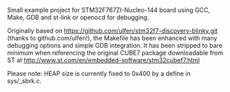 Small example project for STM32F767ZI-Nucleo-144 board using GCC, Make, GDB and st-link or openocd for debugging.

Originally based on https://github.com/ulfen/stm32f7-discovery-blinky.git (thanks to github.com/ulfen!),
the Makefile has been enhanced with many debugging options and simple GDB integration.
It has been stripped to bare minimum when referencing the original CUBE7 package
downloadable from ST at http://www.st.com/en/embedded-software/stm32cubef7.html

Please note: HEAP size is currently fixed to 0x400 by a define in sys/_sbrk.c.



